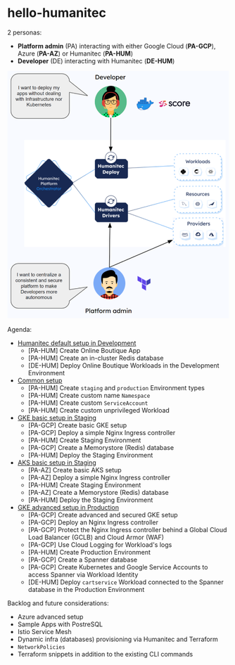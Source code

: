 # hello-humanitec

2 personas:
- **Platform admin** (PA) interacting with either Google Cloud (**PA-GCP**), Azure (**PA-AZ**) or Humanitec (**PA-HUM**)
- **Developer** (DE) interacting with Humanitec (**DE-HUM**)

![personas](/images/personas.png)

Agenda:
- [Humanitec default setup in Development](./docs/humanitec-default.md)
  - [PA-HUM] Create Online Boutique App
  - [PA-HUM] Create an in-cluster Redis database
  - [DE-HUM] Deploy Online Boutique Workloads in the Development Environment
- [Common setup](./docs/common.md)
  - [PA-HUM] Create `staging` and `production` Environment types
  - [PA-HUM] Create custom name `Namespace`
  - [PA-HUM] Create custom `ServiceAccount`
  - [PA-HUM] Create custom unprivileged Workload
- [GKE basic setup in Staging](./docs/gke-basic.md)
  - [PA-GCP] Create basic GKE setup
  - [PA-GCP] Deploy a simple Nginx Ingress controller
  - [PA-HUM] Create Staging Environment
  - [PA-GCP] Create a Memorystore (Redis) database
  - [PA-HUM] Deploy the Staging Environment
- [AKS basic setup in Staging](./docs/aks-basic.md)
  - [PA-AZ] Create basic AKS setup
  - [PA-AZ] Deploy a simple Nginx Ingress controller
  - [PA-HUM] Create Staging Environment
  - [PA-AZ] Create a Memorystore (Redis) database
  - [PA-HUM] Deploy the Staging Environment
- [GKE advanced setup in Production](./docs/gke-advanced.md)
  - [PA-GCP] Create advanced and secured GKE setup
  - [PA-GCP] Deploy an Nginx Ingress controller
  - [PA-GCP] Protect the Nginx Ingress controller behind a Global Cloud Load Balancer (GCLB) and Cloud Armor (WAF)
  - [PA-GCP] Use Cloud Logging for Workload's logs
  - [PA-HUM] Create Production Environment
  - [PA-GCP] Create a Spanner database
  - [PA-GCP] Create Kubernetes and Google Service Accounts to access Spanner via Workload Identity
  - [DE-HUM] Deploy `cartservice` Workload connected to the Spanner database in the Production Environment


Backlog and future considerations:
- Azure advanced setup
- Sample Apps with PostreSQL
- Istio Service Mesh
- Dynamic infra (databases) provisioning via Humanitec and Terraform
- `NetworkPolicies`
- Terraform snippets in addition to the existing CLI commands

